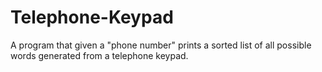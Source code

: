 # Telephone-Keypad
A program that given a "phone number" prints a sorted list of all possible words generated from a telephone keypad.
